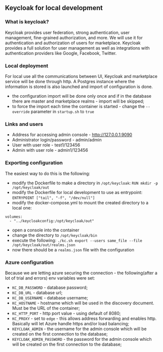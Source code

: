 ## Keycloak for local development

### What is keycloak?
Keycloak provides user federation, strong authentication, user management, fine-grained authorization, and more.
We will use it for authentication and authorization of users for marketplace.
Keycloak provides a full solution for user management as well as integrations with authentication providers like Google, Facebook, Twitter.

### Local deployment
For local use all the communications between UI, Keycloak and marketplace service will be done through http.
A Postgres instance where the information is stored is also launched and import of configuration is done.

- the configuration import will be done only once and if in the database there are master and marketplace realms - import will be skipped;
- to force the import each time the container is started - change the `--override` parameter in `startup.sh` to `true`

### Links and users
 - Address for accessing admin console - http://127.0.0.1:9090
 - Administrator login/password - admin/admin
 - User with user role - test1/123456
 - Admin with user role - admin1/123456

### Exporting configuration
The easiest way to do this is the following:
- modify the Dockerfile to make a directory in `/opt/keycloak`: `RUN mkdir -p /opt/keycloak/out`
- modify the Dockerfile for local development to use as entrypoint: `ENTRYPOINT ["tail", "-f", "/dev/null"]`
- modify the docker-compose.yml to mount the created directory to a local one:
```    
volumes:
  - "../keycloakconfig:/opt/keycloak/out"
```
- open a console into the container
- change the directory to `/opt/keycloak/bin`
- execute the following: `./kc.sh export --users same_file --file /opt/keycloak/out/realms.json`
- now there should be a `realms.json` file with the configuration

### Azure configuration
Because we are letting azure securing the connection - the following(after a lot of trial and errors) env variables were set:
- `KC_DB_PASSWORD` - database password;
- `KC_DB_URL` - database url;
- `KC_DB_USERNAME` - database username;
- `KC_HOSTNAME` - hostname which will be used in the discovery document. Must be the URL of the container;
- `KC_HTTP_PORT` - http port value - using default of 8080;
- `KC_PROXY` - set to `edge` - this allows address forwarding and enables http. Basically will let Azure handle https and/or load balancing;
- `KEYCLOAK_ADMIN` - the username for the admin console which will be created on the first connection to the database;
- `KEYCLOAK_ADMIN_PASSWORD` - the password for the admin console which will be created on the first connection to the database;